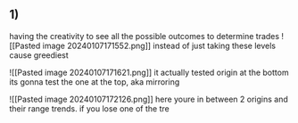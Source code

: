 
## 1)

having the creativity to see all the possible outcomes to determine trades
![[Pasted image 20240107171552.png]] instead of just taking these levels cause greediest 

![[Pasted image 20240107171621.png]] it actually tested origin at the bottom its gonna test the one at the top, aka mirroring 

![[Pasted image 20240107172126.png]] here youre in between 2 origins and their range trends. if you lose one of the tre